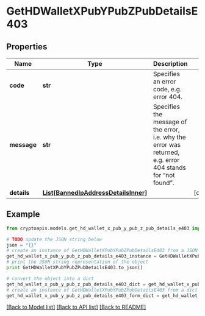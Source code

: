 # GetHDWalletXPubYPubZPubDetailsE403


## Properties
Name | Type | Description | Notes
------------ | ------------- | ------------- | -------------
**code** | **str** | Specifies an error code, e.g. error 404. | 
**message** | **str** | Specifies the message of the error, i.e. why the error was returned, e.g. error 404 stands for “not found”. | 
**details** | [**List[BannedIpAddressDetailsInner]**](BannedIpAddressDetailsInner.md) |  | [optional] 

## Example

```python
from cryptoapis.models.get_hd_wallet_x_pub_y_pub_z_pub_details_e403 import GetHDWalletXPubYPubZPubDetailsE403

# TODO update the JSON string below
json = "{}"
# create an instance of GetHDWalletXPubYPubZPubDetailsE403 from a JSON string
get_hd_wallet_x_pub_y_pub_z_pub_details_e403_instance = GetHDWalletXPubYPubZPubDetailsE403.from_json(json)
# print the JSON string representation of the object
print GetHDWalletXPubYPubZPubDetailsE403.to_json()

# convert the object into a dict
get_hd_wallet_x_pub_y_pub_z_pub_details_e403_dict = get_hd_wallet_x_pub_y_pub_z_pub_details_e403_instance.to_dict()
# create an instance of GetHDWalletXPubYPubZPubDetailsE403 from a dict
get_hd_wallet_x_pub_y_pub_z_pub_details_e403_form_dict = get_hd_wallet_x_pub_y_pub_z_pub_details_e403.from_dict(get_hd_wallet_x_pub_y_pub_z_pub_details_e403_dict)
```
[[Back to Model list]](../README.md#documentation-for-models) [[Back to API list]](../README.md#documentation-for-api-endpoints) [[Back to README]](../README.md)


